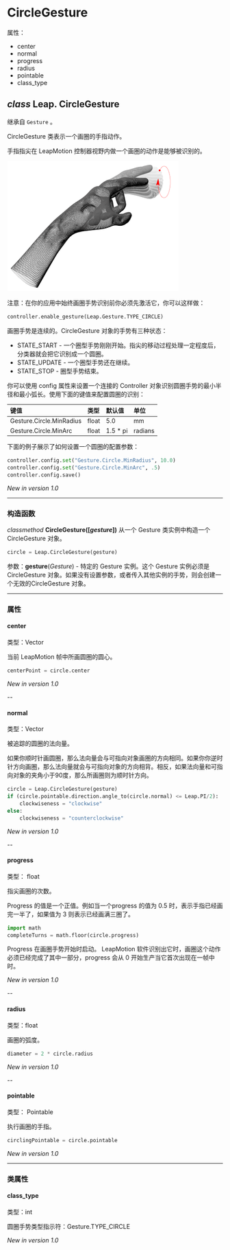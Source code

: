# CircleGesture

属性：

* center
* normal
* progress
* radius
* pointable
* class_type

## ***class*** **Leap. CircleGesture**
继承自 `Gesture` 。

CircleGesture 类表示一个画圈的手指动作。

手指指尖在 LeapMotion 控制器视野内做一个画圈的动作是能够被识别的。

<!--Extends Gesture.

The CircleGesture classes represents a circular finger movement.

A circle movement is recognized when the tip of a finger draws a circle within the Leap Motion Controller field of view.-->

![](../images/Leap_Gesture_Circle.png)

注意：在你的应用中始终画圈手势识别前你必须先激活它，你可以这样做：

<!--Important: To use circle gestures in your application, you must enable recognition of the circle gesture. You can enable recognition with:-->

```python
controller.enable_gesture(Leap.Gesture.TYPE_CIRCLE)
```

画圈手势是连续的。CircleGesture 对象的手势有三种状态：

* STATE_START - 一个圈型手势刚刚开始。指尖的移动过程处理一定程度后，分类器就会把它识别成一个圆圈。
* STATE_UPDATE - 一个圈型手势还在继续。
* STATE_STOP - 圈型手势结束。

你可以使用 config 属性来设置一个连接的 Controller 对象识别圆圈手势的最小半径和最小弧长。使用下面的键值来配置圆圈的识别：

<!--Circle gestures are continuous. The CircleGesture objects for the gesture have three possible states:

STATE_START – The circle gesture has just started. The movement has progressed far enough for the recognizer to classify it as a circle.
STATE_UPDATE – The circle gesture is continuing.
STATE_STOP – The circle gesture is finished.
You can set the minimum radius and minimum arc length required for a movement to be recognized as a circle using the config attribute of a connected Controller object. Use the following keys to configure circle recognition:-->

|键值|类型|默认值|单位|
|:--|:--|:--|:--|
|Gesture.Circle.MinRadius|float|5.0|mm|
|Gesture.Circle.MinArc|float|1.5 * pi|radians|

下面的例子展示了如何设置一个圆圈的配置参数：

<!--The following example demonstrates how to set the circle configuration parameters:-->

```python
controller.config.set("Gesture.Circle.MinRadius", 10.0)
controller.config.set("Gesture.Circle.MinArc", .5)
controller.config.save()
```

*New in version 1.0*

----

### 构造函数

*classmethod* **CircleGesture([*gesture*])**
从一个 Gesture 类实例中构造一个 CircleGesture 对象。

<!--Constructs a CircleGesture object from an instance of the Gesture class.-->

```python
circle = Leap.CircleGesture(gesture)
```
参数：**gesture**(*Gesture*) - 特定的 Gesture 实例。这个 Gesture 实例必须是 CircleGesture 对象。如果没有设置参数，或者传入其他实例的手势，则会创建一个无效的CircleGesture 对象。

<!--Parameters:	gesture (Gesture) – The Gesture instance to specialize. This Gesture instance must be a CircleGesture object. If no argument is supplied, an invalid CircleGesture object is created.-->

----

### 属性

#### center
类型：Vector

当前 LeapMotion 帧中所画圆圈的圆心。

<!--The center point of the circle within the Leap Motion frame of reference.-->

```python
centerPoint = circle.center
```
*New in version 1.0*

--

#### normal
类型：Vector

被追踪的圆圈的法向量。

如果你顺时针画圆圈，那么法向量会与可指向对象画圈的方向相同。如果你你逆时针方向画圈，那么法向量就会与可指向对象的方向相背。相反，如果法向量和可指向对象的夹角小于90度，那么所画圈则为顺时针方向。

<!--The normal vector for the circle being traced.

If you draw the circle clockwise, the normal vector points in the same general direction as the pointable object drawing the circle. If you draw the circle counterclockwise, the normal points back toward the pointable. If the angle between the normal and the pointable object drawing the circle is less than 90 degrees, then the circle is clockwise.-->

```python
circle = Leap.CircleGesture(gesture)
if (circle.pointable.direction.angle_to(circle.normal) <= Leap.PI/2):
    clockwiseness = "clockwise"
else:
    clockwiseness = "counterclockwise"
```

*New in version 1.0*

--

#### progress
类型： float

指尖画圈的次数。

Progress 的值是一个正值。例如当一个progress 的值为 0.5 时，表示手指已经画完一半了，如果值为 3 则表示已经画满三圈了。

<!--The number of times the finger tip has traversed the circle.

Progress is reported as a positive number of the number. For example, a progress value of .5 indicates that the finger has gone halfway around, while a value of 3 indicates that the finger has gone around the the circle three times.-->

```python
import math
completeTurns = math.floor(circle.progress)
```

Progress 在画圈手势开始时启动。 LeapMotion 软件识别出它时，画圈这个动作必须已经完成了其中一部分，progress 会从 0 开始生产当它首次出现在一帧中时。

<!--Progress starts where the circle gesture began. Since the circle must be partially formed before the Leap Motion software can recognize it, progress will be greater than zero when a circle gesture first appears in the frame.-->

*New in version 1.0*

--

#### radius
类型：float

画圈的弧度。

<!--The radius of the circle.-->

```python
diameter = 2 * circle.radius
```

*New in version 1.0*

--

#### pointable
类型： Pointable

执行画圈的手指。

<!--The finger performing the circle gesture.-->

```python
circlingPointable = circle.pointable
```
*New in version 1.0*

----

### 类属性

#### class_type
类型：int

圆圈手势类型指示符：Gesture.TYPE_CIRCLE

<!--The circle gesture type designator: Gesture.TYPE_CIRCLE-->

*New in version 1.0*


